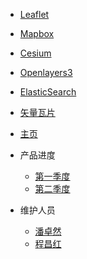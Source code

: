* [Leaflet](leaflet/index)
* [Mapbox](mapbox/index)
* [Cesium](cesium/index)
* [Openlayers3](openlayers3/index)
* [ElasticSearch](elasticsearch/index)
* [矢量瓦片](vectortile/index)
* [主页](/)

* 产品进度
  * [第一季度](sections/first-section/leaflet/index.md)
  * [第二季度](sections/second-section/leaflet/index.md)
* 维护人员
  * [潘卓然](zh-cn/configuration.md)
  * [程昌红](zh-cn/themes.md)
